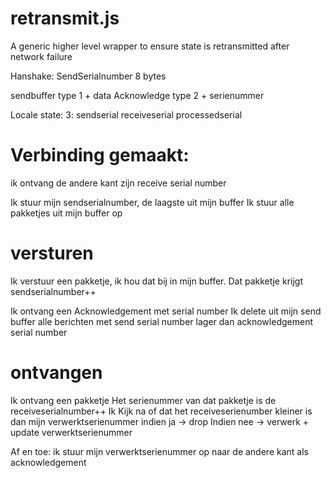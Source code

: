 # retransmit.js
A generic higher level wrapper to ensure state is retransmitted after network failure


Hanshake:
SendSerialnumber 8 bytes

sendbuffer type 1  + data
Acknowledge type 2 + serienummer

Locale state:
3:
sendserial
receiveserial
processedserial



# Verbinding gemaakt:
ik ontvang de andere kant zijn receive serial number

Ik stuur mijn sendserialnumber, de laagste uit mijn buffer
Ik stuur alle pakketjes uit mijn buffer op

# versturen

Ik verstuur een pakketje, ik hou dat bij in mijn buffer.
Dat pakketje krijgt sendserialnumber++

Ik ontvang een Acknowledgement met serial number
Ik delete uit mijn send buffer alle berichten met 
send serial number lager dan acknowledgement serial number

# ontvangen

Ik ontvang een pakketje
Het serienummer van dat pakketje is de receiveserialnumber++
Ik Kijk na of dat het receiveserienumber kleiner is dan mijn verwerktserienummer
indien ja -> drop
Indien nee -> verwerk + update verwerktserienummer


Af en toe:
ik stuur mijn verwerktserienummer op naar de andere kant als acknowledgement
